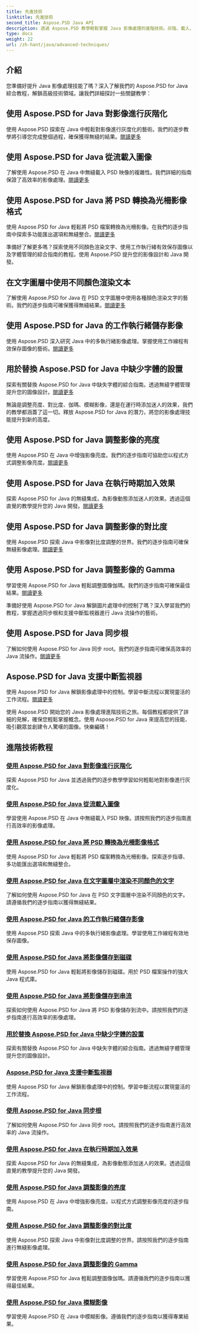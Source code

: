 ```yaml
---
title: 先進技術
linktitle: 先進技術
second_title: Aspose.PSD Java API
description: 透過 Aspose.PSD 教學輕鬆掌握 Java 影像處理的進階技術。灰階、載入、轉換、渲染文字、高效保存等等！
type: docs
weight: 22
url: /zh-hant/java/advanced-techniques/
---
```

## 介紹

您準備好提升 Java 影像處理技能了嗎？深入了解我們的 Aspose.PSD for Java 綜合教程，解鎖高級技術領域。讓我們詳細探討一些關鍵教學：

## 使用 Aspose.PSD for Java 對影像進行灰階化
使用 Aspose.PSD 探索在 Java 中輕鬆對影像進行灰度化的藝術。我們的逐步教學將引導您完成整個過程，確保獲得無縫的結果。[閱讀更多](./grayscale-image/)

## 使用 Aspose.PSD for Java 從流載入圖像
了解使用 Aspose.PSD 在 Java 中無縫載入 PSD 映像的複雜性。我們詳細的指南保證了高效率的影像處理。[閱讀更多](./loading-images-from-stream/)

## 使用 Aspose.PSD for Java 將 PSD 轉換為光柵影像格式
使用 Aspose.PSD for Java 輕鬆將 PSD 檔案轉換為光柵影像。在我們的逐步指南中探索多功能匯出選項和無縫整合。[閱讀更多](./convert-psd-to-raster-formats/)

準備好了解更多嗎？探索使用不同顏色渲染文字、使用工作執行緒有效保存圖像以及字體管理的綜合指南的教程。使用 Aspose.PSD 提升您的影像設計和 Java 開發。

## 在文字圖層中使用不同顏色渲染文本
了解使用 Aspose.PSD for Java 在 PSD 文字圖層中使用各種顏色渲染文字的藝術。我們的逐步指南可確保獲得無縫結果。[閱讀更多](./render-text-different-colors/)

## 使用 Aspose.PSD for Java 的工作執行緒儲存影像
使用 Aspose.PSD 深入研究 Java 中的多執行緒影像處理。掌握使用工作線程有效保存圖像的藝術。[閱讀更多](./save-images-worker-threads/)

## 用於替換 Aspose.PSD for Java 中缺少字體的設置
探索有關替換 Aspose.PSD for Java 中缺失字體的綜合指南。透過無縫字體管理提升您的圖像設計。[閱讀更多](./settings-replacing-missing-fonts/)

無論是調整亮度、對比度、伽瑪、模糊影像，還是在運行時添加迷人的效果，我們的教學都涵蓋了這一切。釋放 Aspose.PSD for Java 的潛力，將您的影像處理技能提升到新的高度。

## 使用 Aspose.PSD for Java 調整影像的亮度
使用 Aspose.PSD 在 Java 中增強影像亮度。我們的逐步指南可協助您以程式方式調整影像亮度。[閱讀更多](./adjust-brightness/)

## 使用 Aspose.PSD for Java 在執行時期加入效果
探索 Aspose.PSD for Java 的無縫集成，為影像動態添加迷人的效果。透過這個直覺的教學提升您的 Java 開發。[閱讀更多](./add-effects-runtime/)

## 使用 Aspose.PSD for Java 調整影像的對比度
使用 Aspose.PSD 探索 Java 中影像對比度調整的世界。我們的逐步指南可確保無縫影像處理。[閱讀更多](./adjust-contrast/)

## 使用 Aspose.PSD for Java 調整影像的 Gamma
學習使用 Aspose.PSD for Java 輕鬆調整圖像伽瑪。我們的逐步指南可確保最佳結果。[閱讀更多](./adjust-gamma/)

準備好使用 Aspose.PSD for Java 解鎖圖片處理中的控制了嗎？深入學習我們的教程，掌握透過同步根和支援中斷監視器進行 Java 流操作的藝術。

## 使用 Aspose.PSD for Java 同步根
了解如何使用 Aspose.PSD for Java 同步 root。我們的逐步指南可確保高效率的 Java 流操作。[閱讀更多](./synchronize-root/)

## Aspose.PSD for Java 支援中斷監視器
使用 Aspose.PSD for Java 解鎖影像處理中的控制。學習中斷流程以實現靈活的工作流程。[閱讀更多](./support-interrupt-monitor/)

使用 Aspose.PSD 開始您的 Java 影像處理進階技術之旅。每個教程都提供了詳細的見解，確保您輕鬆掌握概念。使用 Aspose.PSD for Java 來提高您的技能、吸引觀眾並創建令人驚嘆的圖像。快樂編碼！
## 進階技術教程
### [使用 Aspose.PSD for Java 對影像進行灰階化](./grayscale-image/)
探索 Aspose.PSD for Java 並透過我們的逐步教學學習如何輕鬆地對影像進行灰度化。
### [使用 Aspose.PSD for Java 從流載入圖像](./loading-images-from-stream/)
學習使用 Aspose.PSD 在 Java 中無縫載入 PSD 映像。請按照我們的逐步指南進行高效率的影像處理。
### [使用 Aspose.PSD for Java 將 PSD 轉換為光柵影像格式](./convert-psd-to-raster-formats/)
使用 Aspose.PSD for Java 輕鬆將 PSD 檔案轉換為光柵影像。探索逐步指導、多功能匯出選項和無縫整合。
### [使用 Aspose.PSD for Java 在文字圖層中渲染不同顏色的文字](./render-text-different-colors/)
了解如何使用 Aspose.PSD for Java 在 PSD 文字圖層中渲染不同顏色的文字。請遵循我們的逐步指南以獲得無縫結果。
### [使用 Aspose.PSD for Java 的工作執行緒儲存影像](./save-images-worker-threads/)
使用 Aspose.PSD 探索 Java 中的多執行緒影像處理。學習使用工作線程有效地保存圖像。
### [使用 Aspose.PSD for Java 將影像儲存到磁碟](./save-images-to-disk/)
使用 Aspose.PSD for Java 輕鬆將影像儲存到磁碟。用於 PSD 檔案操作的強大 Java 程式庫。
### [使用 Aspose.PSD for Java 將影像儲存到串流](./save-images-to-stream/)
探索如何使用 Aspose.PSD for Java 將 PSD 影像儲存到流中。請按照我們的逐步指南進行高效率的影像處理。
### [用於替換 Aspose.PSD for Java 中缺少字體的設置](./settings-replacing-missing-fonts/)
探索有關替換 Aspose.PSD for Java 中缺失字體的綜合指南。透過無縫字體管理提升您的圖像設計。
### [Aspose.PSD for Java 支援中斷監視器](./support-interrupt-monitor/)
使用 Aspose.PSD for Java 解鎖影像處理中的控制。學習中斷流程以實現靈活的工作流程。
### [使用 Aspose.PSD for Java 同步根](./synchronize-root/)
了解如何使用 Aspose.PSD for Java 同步 root。請按照我們的逐步指南進行高效率的 Java 流操作。
### [使用 Aspose.PSD for Java 在執行時期加入效果](./add-effects-runtime/)
探索 Aspose.PSD for Java 的無縫集成，為影像動態添加迷人的效果。透過這個直覺的教學提升您的 Java 開發。
### [使用 Aspose.PSD for Java 調整影像的亮度](./adjust-brightness/)
使用 Aspose.PSD 在 Java 中增強影像亮度。以程式方式調整影像亮度的逐步指南。 
### [使用 Aspose.PSD for Java 調整影像的對比度](./adjust-contrast/)
使用 Aspose.PSD 探索 Java 中影像對比度調整的世界。請按照我們的逐步指南進行無縫影像處理。
### [使用 Aspose.PSD for Java 調整影像的 Gamma](./adjust-gamma/)
學習使用 Aspose.PSD for Java 輕鬆調整圖像伽瑪。請遵循我們的逐步指南以獲得最佳結果。
### [使用 Aspose.PSD for Java 模糊影像](./blur-image/)
學習使用 Aspose.PSD 在 Java 中模糊影像。遵循我們的逐步指南以獲得專業結果。